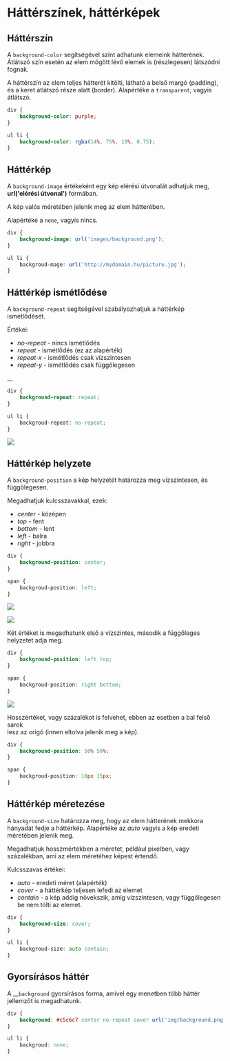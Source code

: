 # Háttérszínek, háttérképek

## Háttérszín

A `background-color` segítségével színt adhatunk elemeink hátterének. Átlátszó szín esetén az elem mögött lévő elemek is \(részlegesen\) látszódni fognak.  
  
A háttérszín az elem teljes hátterét kitölti, látható a belső margó \(padding\), és a keret átlátszó része alatt \(border\). Alapértéke a `transparent`, vagyis átlátszó.

```css
div {
	background-color: purple;
}

ul li {
	background-color: rgba(14%, 75%, 10%, 0.75);
}
```

## Háttérkép

A `background-image` értékeként egy kép elérési útvonalát adhatjuk meg, **url\('elérési útvonal'\)** formában.  
  
A kép valós méretében jelenik meg az elem hátterében.  
  
Alapértéke a `none`, vagyis nincs.

```css
div {
    background-image: url('images/background.png');
}

ul li {
    backgroud-mage: url('http://mydomain.hu/picture.jpg');
}
```

## Háttérkép ismétlődése

A `background-repeat` segítségével szabályozhatjuk a háttérkép ismétlődését.

Értékei:

* _no-repeat_ - nincs ismétlődés
* _repeat_ - ismétlődés \(ez az alapérték\)
* _repeat-x_ - ismétlődés csak vízszintesen
* _repeat-y_ - ismétlődés csak függőlegesen

\_\_

```css
div {
    background-repeat: repeat;
}

ul li {
    backgroud-repeat: no-repeat;
}
```

![](../.gitbook/assets/background-repeat.png)

## Háttérkép helyzete

A `background-position` a kép helyzetét határozza meg vízszintesen, és függőlegesen.

Megadhatjuk kulcsszavakkal, ezek:

* _center_ - középen
* _top_ - fent
* _bottom_ - lent
* _left_ - balra
* _right_ - jobbra

```css
div {
	background-position: center;
}

span {
	backgroud-position: left;
}
```

![](../.gitbook/assets/bgp-0.png)

![](../.gitbook/assets/bgp-1%20%281%29.png)

Két értéket is megadhatunk első a vízszintes, második a függőleges helyzetet adja meg.

```css
div {
	background-position: left top;
}

span {
	backgroud-position: right bottom;
}
```

![](../.gitbook/assets/bgp-2.png)

Hosszértéket, vagy százalékot is felvehet, ebben az esetben a bal felső sarok  
lesz az origó \(innen eltolva jelenik meg a kép\).

```css
div {
	background-position: 50% 50%;
}

span {
	backgroud-position: 10px 15px;
}
```

## Háttérkép méretezése

A `background-size` határozza meg, hogy az elem hátterének mekkora hányadát fedje a háttérkép. Alapértéke az _auto_ vagyis a kép eredeti  
méretében jelenik meg.

Megadhatjuk hosszmértékben a méretet, például pixelben, vagy százalékban, ami az elem méretéhez képest értendő.

Kulcsszavas értékei:

* _auto_ - eredeti méret \(alapérték\)
* _cover_ - a háttérkép teljesen lefedi az elemet
* _contain_ - a kép addig növekszik, amíg vízszintesen, vagy függőlegesen be nem tölti az elemet.

```css
div {
	background-size: cover;
}

ul li {
	backgroud-size: auto contain;
}
```

## Gyorsírásos háttér

A __`background` gyorsírásos forma, amivel egy menetben több háttér jellemzőt is megadhatunk.

```css
div {
	background: #c5c6c7 center no-repeat cover url('img/background.png');
}

ul li {
	backgroud: none;
}
```

